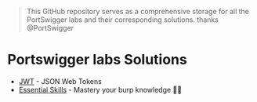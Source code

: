 
> This GitHub repository serves as a comprehensive storage for all the PortSwigger labs and their corresponding solutions. thanks @PortSwigger

# Portswigger labs Solutions 

*  [JWT](JWT/JWT%20-%20Json%20Web%20Tokens.md)  - JSON Web Tokens
* [Essential Skills](essentialSkills/Essential%20skills.md) - Mastery your burp knowledge 🥷🏿




